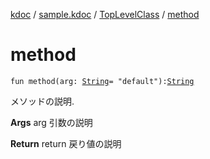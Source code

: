 [kdoc](../../index.md) / [sample.kdoc](../index.md) / [TopLevelClass](index.md) / [method](.)

# method

`fun method(arg: `[`String`](https://kotlinlang.org/api/latest/jvm/stdlib/kotlin/-string/index.html)` = "default"): `[`String`](https://kotlinlang.org/api/latest/jvm/stdlib/kotlin/-string/index.html)

メソッドの説明.

**Args**
arg 引数の説明

**Return**
return 戻り値の説明

